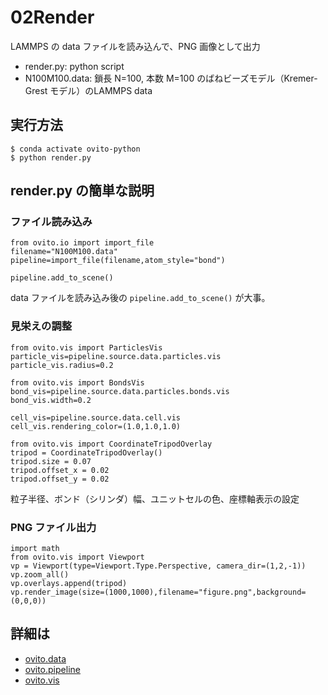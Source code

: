 # 02Render
LAMMPS の data ファイルを読み込んで、PNG 画像として出力
- render.py: python script
- N100M100.data: 鎖長 N=100, 本数 M=100 のばねビーズモデル（Kremer-Grest モデル）のLAMMPS data

## 実行方法
```
$ conda activate ovito-python
$ python render.py
```

## render.py の簡単な説明
### ファイル読み込み
```
from ovito.io import import_file
filename="N100M100.data"
pipeline=import_file(filename,atom_style="bond")

pipeline.add_to_scene()
```
data ファイルを読み込み後の `pipeline.add_to_scene()` が大事。

### 見栄えの調整
```
from ovito.vis import ParticlesVis
particle_vis=pipeline.source.data.particles.vis
particle_vis.radius=0.2

from ovito.vis import BondsVis
bond_vis=pipeline.source.data.particles.bonds.vis
bond_vis.width=0.2

cell_vis=pipeline.source.data.cell.vis
cell_vis.rendering_color=(1.0,1.0,1.0)

from ovito.vis import CoordinateTripodOverlay
tripod = CoordinateTripodOverlay()
tripod.size = 0.07
tripod.offset_x = 0.02
tripod.offset_y = 0.02
```
粒子半径、ボンド（シリンダ）幅、ユニットセルの色、座標軸表示の設定

### PNG ファイル出力
```
import math
from ovito.vis import Viewport
vp = Viewport(type=Viewport.Type.Perspective, camera_dir=(1,2,-1))
vp.zoom_all()
vp.overlays.append(tripod)
vp.render_image(size=(1000,1000),filename="figure.png",background=(0,0,0))
```

## 詳細は
- [ovito.data](https://www.ovito.org/docs/current/python/modules/ovito_data.html)
- [ovito.pipeline](https://www.ovito.org/docs/current/python/modules/ovito_pipeline.html)
- [ovito.vis](https://www.ovito.org/docs/current/python/modules/ovito_vis.html)
